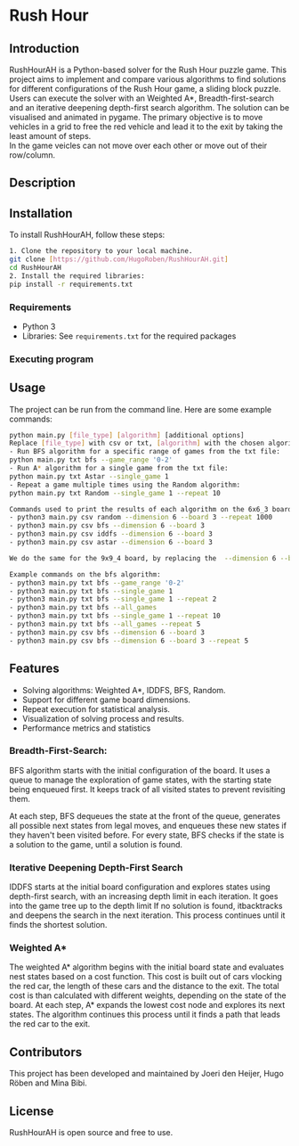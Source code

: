 # Rush Hour

## Introduction
RushHourAH is a Python-based solver for the Rush Hour puzzle game. This project aims to implement and compare various algorithms to find solutions for different configurations of the Rush Hour game, a sliding block puzzle. Users can execute the solver with an Weighted A*, Breadth-first-search and an iterative deepening depth-first search algorithm. The solution can be visualised and animated in pygame. The primary objective is to move vehicles in a grid to free the red vehicle and lead it to the exit by taking the least amount of steps.\
In the game veicles can not move over each other or move out of their row/column.

## Description


## Installation
To install RushHourAH, follow these steps:
```bash
1. Clone the repository to your local machine.
git clone [https://github.com/HugoRoben/RushHourAH.git]
cd RushHourAH
2. Install the required libraries:
pip install -r requirements.txt
```

### Requirements
- Python 3
- Libraries: See `requirements.txt` for the required packages

### Executing program

## Usage
The project can be run from the command line. Here are some example commands:
```bash
python main.py [file_type] [algorithm] [additional options]
Replace [file_type] with csv or txt, [algorithm] with the chosen algorithm (e.g., Astar, IDDFS, BFS, Random), and include any additional options as needed, such as the dimension of the board or the amount of iterations needed to solve the puzzle.
- Run BFS algorithm for a specific range of games from the txt file:
python main.py txt bfs --game_range '0-2'
- Run A* algorithm for a single game from the txt file:
python main.py txt Astar --single_game 1
- Repeat a game multiple times using the Random algorithm:
python main.py txt Random --single_game 1 --repeat 10

Commands used to print the results of each algorithm on the 6x6_3 board. (The random algorithms give incosistent results at each experiment so we repeat the experiment and use the mean value of the results):
- python3 main.py csv random --dimension 6 --board 3 --repeat 1000
- python3 main.py csv bfs --dimension 6 --board 3
- python3 main.py csv iddfs --dimension 6 --board 3
- python3 main.py csv astar --dimension 6 --board 3

We do the same for the 9x9_4 board, by replacing the  --dimension 6 --board 3 parts with  --dimension 9 --board 4.

Example commands on the bfs algorithm:
- python3 main.py txt bfs --game_range '0-2'
- python3 main.py txt bfs --single_game 1
- python3 main.py txt bfs --single_game 1 --repeat 2
- python3 main.py txt bfs --all_games
- python3 main.py txt bfs --single_game 1 --repeat 10
- python3 main.py txt bfs --all_games --repeat 5
- python3 main.py csv bfs --dimension 6 --board 3
- python3 main.py csv bfs --dimension 6 --board 3 --repeat 5
```

## Features
- Solving algorithms: Weighted A*, IDDFS, BFS, Random.
- Support for different game board dimensions.
- Repeat execution for statistical analysis.
- Visualization of solving process and results.
- Performance metrics and statistics

### Breadth-First-Search:
BFS algorithm starts with the initial configuration of the board. It uses a queue to manage the exploration of game states, with the starting state being enqueued first. It keeps track of all visited states to prevent revisiting them.

At each step, BFS dequeues the state at the front of the queue, generates all possible next states from legal moves, and enqueues these new states if they haven't been visited before. For every state, BFS checks if the state is a solution to the game, until a solution is found.

### Iterative Deepening Depth-First Search
IDDFS starts at the initial board configuration and explores states using depth-first search, with an increasing depth limit in each iteration. It goes into the game tree up to the depth limit If no solution is found, itbacktracks and deepens the search in the next iteration. This process continues until it finds the shortest solution.

### Weighted A*
The weighted A* algorithm begins with the initial board state and evaluates nest states based on a cost function. This cost is built out of cars vlocking the red car, the length of these cars and the distance to the exit. The total cost is than calculated with different weights, depending on the state of the board.
At each step, A* expands the lowest cost node and explores its next states. The algorithm continues this process until it finds a path that leads the red car to the exit.

## Contributors
This project has been developed and maintained by Joeri den Heijer, Hugo Röben and Mina Bibi.

## License
RushHourAH is open source and free to use.